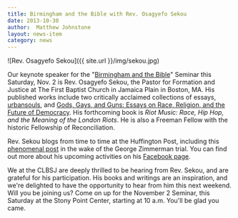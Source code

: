 ```yaml
---
title: Birmingham and the Bible with Rev. Osagyefo Sekou
date: 2013-10-30
author:  Matthew Johnstone
layout: news-item
category: news
---
```

![Rev. Osagyefo Sekou]({{ site.url }}/img/sekou.jpg)

Our keynote speaker for the "[Birmingham and the Bible](http://clbsj.org/?p=500)" Seminar this Saturday, Nov. 2 is Rev. Osagyefo Sekou, the Pastor for Formation and Justice at The First Baptist Church in Jamaica Plain in Boston, MA. His published works include two critically acclaimed collections of essays, [urbansouls](http://www.amazon.com/Urbansouls-Osagyefo-Uhuru-Sekou/dp/B0006RN2IO/ref=sr_1_1?ie=UTF8&qid=1380550765&sr=8-1&keywords=urbansouls), and [Gods, Gays, and Guns: Essays on Race, Religion, and the Future of Democracy](http://www.amazon.com/Gods-Gays-Guns-Religion-Democracy/dp/0615583709/). His forthcoming book is _Riot Music: Race, Hip Hop, and the Meaning of the London Riots_. He is also a Freeman Fellow with the historic Fellowship of Reconciliation.</span>

Rev. Sekou blogs from time to time at the Huffington Post, including this [phenomenal post](http://www.huffingtonpost.com/rev-osagyefo-uhuru-sekou/there-will-be-at-least-on_b_3568343.html) in the wake of the George Zimmerman trial. You can find out more about his upcoming activities on his [Facebook page](https://www.facebook.com/revsekou).

We at the CLBSJ are deeply thrilled to be hearing from Rev. Sekou, and are grateful for his participation. His books and writings are an inspiration, and we're delighted to have the opportunity to hear from him this next weekend. Will you be joining us? Come on up for the November 2 Seminar, this Saturday at the Stony Point Center, starting at 10 a.m. You'll be glad you came.
